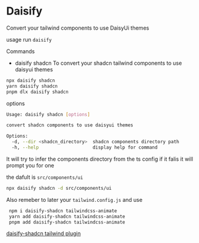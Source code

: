 # Daisify

Convert your tailwind components to use DaisyUi themes 


usage 
run `daisify` 

Commands 

- daisify shadcn
  To convert your shadcn tailwind components to use daisyui themes
```sh
npx daisify shadcn
yarn daisify shadcn
pnpm dlx daisify shadcn
```



options 

```sh
Usage: daisify shadcn [options]

convert shadcn components to use daisyui themes

Options:
  -d, --dir <shadcn_directory>  shadcn components directory path
  -h, --help                    display help for command
```
It will try to infer the components directory from the ts config if it falis it will prompt you for one

the dafult is   `src/components/ui`   

```sh
npx daisify shadcn -d src/components/ui
```
Also remeber to later your `tailwind.config.js` and use 


```sh
 npm i daisify-shadcn tailwindcss-animate
 yarn add daisify-shadcn tailwindcss-animate
 pnpm add daisify-shadcn tailwindcss-animate
```

[daisify-shadcn tailwind plugin](https://github.com/tigawanna/daisify-shadcn)
